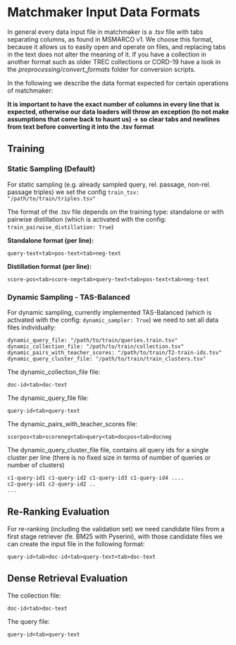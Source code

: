 # Matchmaker Input Data Formats

In general every data input file in matchmaker is a .tsv file with tabs separating columns, as found in MSMARCO v1. We choose this format, because it allows us to easily open and operate on files, and replacing tabs in the text does not alter the meaning of it. If you have a collection in another format such as older TREC collections or CORD-19 have a look in the *preprocessing/convert_formats* folder for conversion scripts. 

In the following we describe the data format expected for certain operations of matchmaker:

**It is important to have the exact number of columns in every line that is expected, otherwise our data loaders will throw an exception (to not make assumptions that come back to haunt us) -> so clear tabs and newlines from text before converting it into the .tsv format**

## Training

### Static Sampling (Default)

For static sampling (e.g. already sampled query, rel. passage, non-rel. passage triples) we set the config ``train_tsv: "/path/to/train/triples.tsv"``

The format of the .tsv file depends on the training type: standalone or with pairwise distillation (which is activated with the config: ``train_pairwise_distillation: True``)

**Standalone format (per line):**

````
query-text<tab>pos-text<tab>neg-text
````

**Distillation format  (per line):**

````
score-pos<tab>score-neg<tab>query-text<tab>pos-text<tab>neg-text
````

### Dynamic Sampling - TAS-Balanced

For dynamic sampling, currently implemented TAS-Balanced (which is activated with the config: ``dynamic_sampler: True``) we need to set all data files individually:

````
dynamic_query_file: "/path/to/train/queries.train.tsv"
dynamic_collection_file: "/path/to/train/collection.tsv"
dynamic_pairs_with_teacher_scores: "/path/to/train/T2-train-ids.tsv"
dynamic_query_cluster_file: "/path/to/train/train_clusters.tsv"
````

The dynamic_collection_file file:

````
doc-id<tab>doc-text
````

The dynamic_query_file file:

````
query-id<tab>query-text
````

The dynamic_pairs_with_teacher_scores file:

````
scorpos<tab>scoreneg<tab>query<tab>docpos<tab>docneg
````

The dynamic_query_cluster_file file, contains all query ids for a single cluster per line (there is no fixed size in terms of number of queries or number of clusters)

````
c1-query-id1 c1-query-id2 c1-query-id3 c1-query-id4 ....
c2-query-id1 c2-query-id2 ..
...
````


## Re-Ranking Evaluation

For re-ranking (including the validation set) we need candidate files from a first stage retriever (fe. BM25 with Pyserini), with those candidate files we can create the input file in the following format:

````
query-id<tab>doc-id<tab>query-text<tab>doc-text
````

## Dense Retrieval Evaluation

The collection file:

````
doc-id<tab>doc-text
````

The query file:

````
query-id<tab>query-text
````